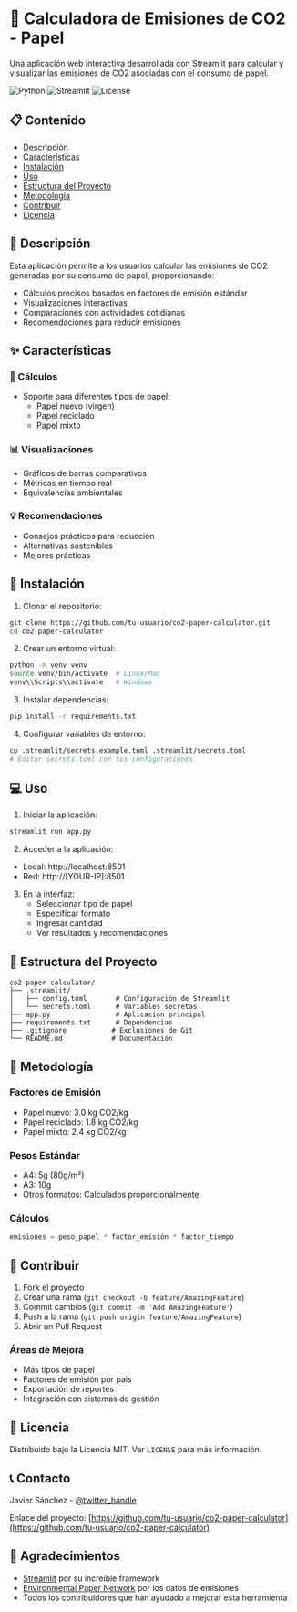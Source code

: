 # 🌱 Calculadora de Emisiones de CO2 - Papel

Una aplicación web interactiva desarrollada con Streamlit para calcular y visualizar las emisiones de CO2 asociadas con el consumo de papel.

![Python](https://img.shields.io/badge/Python-3.7%2B-blue)
![Streamlit](https://img.shields.io/badge/Streamlit-1.27%2B-red)
![License](https://img.shields.io/badge/License-MIT-green)

## 📋 Contenido
- [Descripción](#descripción)
- [Características](#características)
- [Instalación](#instalación)
- [Uso](#uso)
- [Estructura del Proyecto](#estructura-del-proyecto)
- [Metodología](#metodología)
- [Contribuir](#contribuir)
- [Licencia](#licencia)

## 📝 Descripción

Esta aplicación permite a los usuarios calcular las emisiones de CO2 generadas por su consumo de papel, proporcionando:
- Cálculos precisos basados en factores de emisión estándar
- Visualizaciones interactivas
- Comparaciones con actividades cotidianas
- Recomendaciones para reducir emisiones

## ✨ Características

### 🔢 Cálculos
- Soporte para diferentes tipos de papel:
  - Papel nuevo (virgen)
  - Papel reciclado
  - Papel mixto

### 📊 Visualizaciones
- Gráficos de barras comparativos
- Métricas en tiempo real
- Equivalencias ambientales

### 💡 Recomendaciones
- Consejos prácticos para reducción
- Alternativas sostenibles
- Mejores prácticas

## 🚀 Instalación

1. Clonar el repositorio:
```bash
git clone https://github.com/tu-usuario/co2-paper-calculator.git
cd co2-paper-calculator
```

2. Crear un entorno virtual:
```bash
python -m venv venv
source venv/bin/activate  # Linux/Mac
venv\\Scripts\\activate   # Windows
```

3. Instalar dependencias:
```bash
pip install -r requirements.txt
```

4. Configurar variables de entorno:
```bash
cp .streamlit/secrets.example.toml .streamlit/secrets.toml
# Editar secrets.toml con tus configuraciones
```

## 💻 Uso

1. Iniciar la aplicación:
```bash
streamlit run app.py
```

2. Acceder a la aplicación:
- Local: http://localhost:8501
- Red: http://[YOUR-IP]:8501

3. En la interfaz:
   - Seleccionar tipo de papel
   - Especificar formato
   - Ingresar cantidad
   - Ver resultados y recomendaciones

## 📁 Estructura del Proyecto

```
co2-paper-calculator/
├── .streamlit/
│   ├── config.toml       # Configuración de Streamlit
│   └── secrets.toml      # Variables secretas
├── app.py                # Aplicación principal
├── requirements.txt      # Dependencias
├── .gitignore           # Exclusiones de Git
└── README.md            # Documentación
```

## 🧮 Metodología

### Factores de Emisión
- Papel nuevo: 3.0 kg CO2/kg
- Papel reciclado: 1.8 kg CO2/kg
- Papel mixto: 2.4 kg CO2/kg

### Pesos Estándar
- A4: 5g (80g/m²)
- A3: 10g
- Otros formatos: Calculados proporcionalmente

### Cálculos
```python
emisiones = peso_papel * factor_emisión * factor_tiempo
```

## 👥 Contribuir

1. Fork el proyecto
2. Crear una rama (`git checkout -b feature/AmazingFeature`)
3. Commit cambios (`git commit -m 'Add AmazingFeature'`)
4. Push a la rama (`git push origin feature/AmazingFeature`)
5. Abrir un Pull Request

### Áreas de Mejora
- Más tipos de papel
- Factores de emisión por país
- Exportación de reportes
- Integración con sistemas de gestión

## 📄 Licencia

Distribuido bajo la Licencia MIT. Ver `LICENSE` para más información.

## 📞 Contacto

Javier Sánchez - [@twitter_handle](https://twitter.com/twitter_handle)

Enlace del proyecto: [https://github.com/tu-usuario/co2-paper-calculator](https://github.com/tu-usuario/co2-paper-calculator)

## 🙏 Agradecimientos

- [Streamlit](https://streamlit.io/) por su increíble framework
- [Environmental Paper Network](https://environmentalpaper.org/) por los datos de emisiones
- Todos los contribuidores que han ayudado a mejorar esta herramienta
